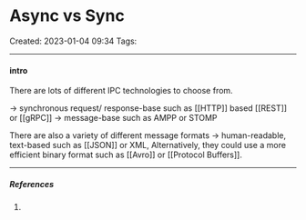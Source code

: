 # Async vs Sync
Created: 2023-01-04 09:34
Tags: 
____
#### intro

There are lots of different IPC technologies to choose from.

-> synchronous request/ response-base
	such as [[HTTP]] based [[REST]] or [[gRPC]]
-> message-base such as AMPP or STOMP

There are also a variety of different message formats
	-> human-readable, text-based such as [[JSON]] or XML, Alternatively, they could use a more efficient binary format such as [[Avro]] or [[Protocol Buffers]].



_____
##### References
1.

